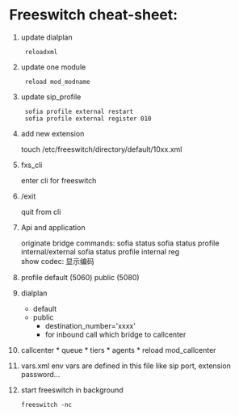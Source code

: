 # Freeswitch cheat-sheet:

1. update dialplan

		reloadxml
2. update one module

		reload mod_modname

3. update sip_profile

		sofia profile external restart
		sofia profile external register 010

4. add new extension
    
   	touch /etc/freeswitch/directory/default/10xx.xml
   	
5. fxs_cli

	enter cli for freeswitch
6. /exit
	
	quit from cli
	
7. Api and application

	originate
	bridge
	commands:
	sofia status
	sofia status profile internal/external
	sofia status profile internal reg	
	show codec: 显示编码
	
8. profile
	default (5060)
	public  (5080)
	
	
9. dialplan
	
   * default
   * public
   		* destination_number='xxxx'
   		* for inbound call which bridge to callcenter
   
10. callcenter
		* queue
		* tiers
		* agents
		* reload mod_callcenter
11. vars.xml
	env vars are defined in this file like sip port, extension password...

12. start freeswitch in background

		freeswitch -nc
		
		
		